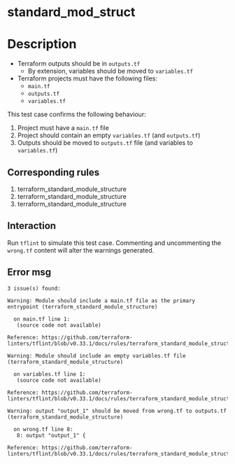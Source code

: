# standard_mod_struct

# Description

* Terraform outputs should be in `outputs.tf`
  * By extension, variables should be moved to `variables.tf`
* Terraform projects must have the following files:
  * `main.tf`
  * `outputs.tf`
  * `variables.tf`

This test case confirms the following behaviour:
1. Project must have a `main.tf` file
2. Project should contain an empty `variables.tf` (and `outputs.tf`)
3. Outputs should be moved to `outputs.tf` file (and variables to `variables.tf`)

## Corresponding rules

1. terraform_standard_module_structure
2. terraform_standard_module_structure
3. terraform_standard_module_structure

## Interaction

Run `tflint` to simulate this test case. Commenting and uncommenting the `wrong.tf` content will alter the warnings generated.

## Error msg

```
3 issue(s) found:

Warning: Module should include a main.tf file as the primary entrypoint (terraform_standard_module_structure)

  on main.tf line 1:
   (source code not available)

Reference: https://github.com/terraform-linters/tflint/blob/v0.33.1/docs/rules/terraform_standard_module_structure.md

Warning: Module should include an empty variables.tf file (terraform_standard_module_structure)

  on variables.tf line 1:
   (source code not available)

Reference: https://github.com/terraform-linters/tflint/blob/v0.33.1/docs/rules/terraform_standard_module_structure.md

Warning: output "output_1" should be moved from wrong.tf to outputs.tf (terraform_standard_module_structure)

  on wrong.tf line 8:
   8: output "output_1" {

Reference: https://github.com/terraform-linters/tflint/blob/v0.33.1/docs/rules/terraform_standard_module_structure.md
```
